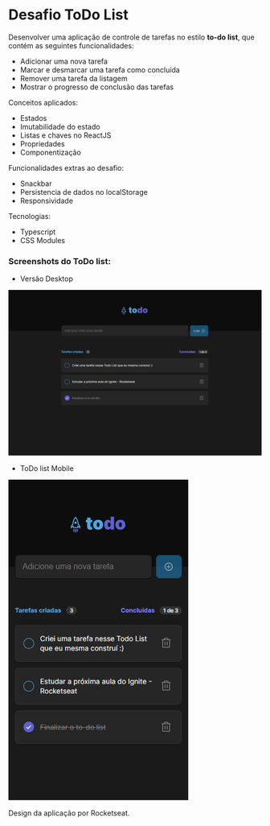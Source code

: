 # Desafio ToDo List

Desenvolver uma aplicação de controle de tarefas no estilo **to-do list**, que contém as seguintes funcionalidades:

- Adicionar uma nova tarefa
- Marcar e desmarcar uma tarefa como concluída
- Remover uma tarefa da listagem
- Mostrar o progresso de conclusão das tarefas

Conceitos aplicados:

- Estados
- Imutabilidade do estado
- Listas e chaves no ReactJS
- Propriedades
- Componentização

Funcionalidades extras ao desafio:

- Snackbar
- Persistencia de dados no localStorage
- Responsividade

Tecnologias:

- Typescript
- CSS Modules

### Screenshots do ToDo list:

- Versão Desktop

![ToDo list Desktop](./src/assets/screenshots/todo-list.png)

- ToDo list Mobile

![ToDo list Desktop](./src/assets/screenshots/todo-list-mobile.png)

Design da aplicação por Rocketseat.
